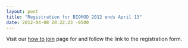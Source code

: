 ```yaml
---
layout: post
title: "Registration for BIOMOD 2012 ends April 13"
date: 2012-04-08 20:22:23 -0500
---
```


Visit our <a href="/how-join">how to join</a> page for and follow the link to the registration form.
